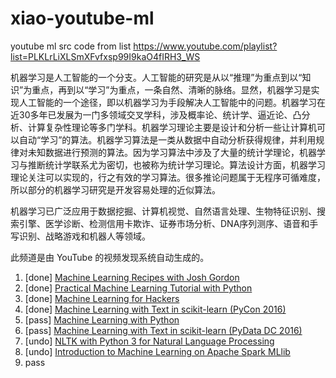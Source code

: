 # xiao-youtube-ml
youtube ml src code from list https://www.youtube.com/playlist?list=PLKLrLiXLSmXFvfxsp99I9kaO4fIRH3_WS

机器学习是人工智能的一个分支。人工智能的研究是从以“推理”为重点到以“知识”为重点，再到以“学习”为重点，一条自然、清晰的脉络。显然，机器学习是实现人工智能的一个途径，即以机器学习为手段解决人工智能中的问题。机器学习在近30多年已发展为一门多领域交叉学科，涉及概率论、统计学、逼近论、凸分析、计算复杂性理论等多门学科。机器学习理论主要是设计和分析一些让计算机可以自动“学习”的算法。机器学习算法是一类从数据中自动分析获得规律，并利用规律对未知数据进行预测的算法。因为学习算法中涉及了大量的统计学理论，机器学习与推断统计学联系尤为密切，也被称为统计学习理论。算法设计方面，机器学习理论关注可以实现的，行之有效的学习算法。很多推论问题属于无程序可循难度，所以部分的机器学习研究是开发容易处理的近似算法。

机器学习已广泛应用于数据挖掘、计算机视觉、自然语言处理、生物特征识别、搜索引擎、医学诊断、检测信用卡欺诈、证券市场分析、DNA序列测序、语音和手写识别、战略游戏和机器人等领域。

此频道是由 YouTube 的视频发现系统自动生成的。

1. [done] [Machine Learning Recipes with Josh Gordon](https://www.youtube.com/playlist?list=PLOU2XLYxmsIIuiBfYad6rFYQU_jL2ryal)
2. [done] [Practical Machine Learning Tutorial with Python](https://www.youtube.com/playlist?list=PLQVvvaa0QuDfKTOs3Keq_kaG2P55YRn5v)
3. [done] [Machine Learning for Hackers](https://www.youtube.com/playlist?list=PL2-dafEMk2A4ut2pyv0fSIXqOzXtBGkLj)
5. [done] [Machine Learning with Text in scikit-learn (PyCon 2016)](https://www.youtube.com/watch?v=ZiKMIuYidY0)
7. [pass] [Machine Learning with Python](https://www.youtube.com/playlist?list=PL-XeOa5hMEYz7xMckkUL8w2EKzM3TDrON)
11. [pass] [Machine Learning with Text in scikit-learn (PyData DC 2016)](https://www.youtube.com/watch?v=vTaxdJ6VYWE&index=11&list=PLKLrLiXLSmXFvfxsp99I9kaO4fIRH3_WS)
22. [undo] [NLTK with Python 3 for Natural Language Processing](https://www.youtube.com/playlist?list=PLQVvvaa0QuDf2JswnfiGkliBInZnIC4HL)
32. [undo] [Introduction to Machine Learning on Apache Spark MLlib](https://www.youtube.com/watch?v=qKYpMPPL-fo)
41. pass